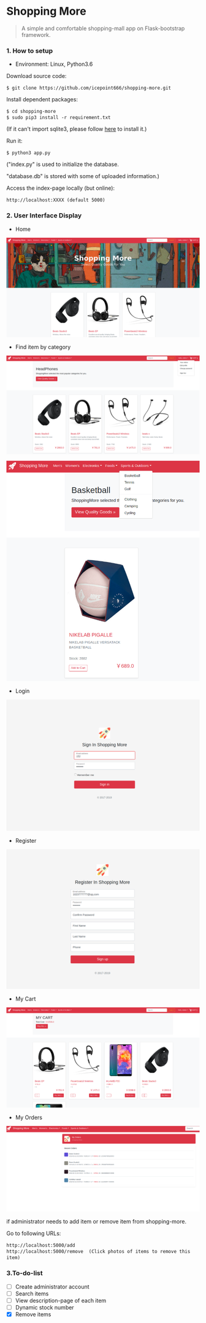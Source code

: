 # Shopping More
> A simple and comfortable shopping-mall app on Flask-bootstrap framework.
### 1. How to setup
- Environment: Linux, Python3.6

Download source code: 
```shell
$ git clone https://github.com/icepoint666/shopping-more.git
```
Install dependent packages:
```shell
$ cd shopping-more
$ sudo pip3 install -r requirement.txt
```
(If it can't import sqlite3, please follow [here](https://icepoint666.github.io/2019/02/12/sqlite3-install/) to install it.)

Run it:
```shell
$ python3 app.py
```
("index.py" is used to initialize the database.

"database.db" is stored with some of uploaded information.)

Access the index-page locally (but online):
```
http://localhost:XXXX (default 5000)
```

### 2. User Interface Display

- Home

![](__pics/home.png)

- Find item by category

![](__pics/category.png)

![](__pics/basketball.png)

- Login

![](__pics/login.png)

- Register

![](__pics/register.png)

- My Cart

![](__pics/cart.png)

- My Orders

![](__pics/order.png)

if administrator needs to add item or remove item from shopping-more.

Go to following URLs:
```buildoutcfg
http://localhost:5000/add
http://localhost:5000/remove  (Click photos of items to remove this item)
```

### 3.To-do-list
- [ ] Create administrator account
- [ ] Search items
- [ ] View description-page of each item
- [ ] Dynamic stock number
- [x] Remove items

